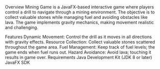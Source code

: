 Overview
Mining Game is a JavaFX-based interactive game where players control a drill to navigate through a mining environment. The objective is to collect valuable stones while managing fuel and avoiding obstacles like lava. The game implements gravity mechanics, making movement realistic and challenging.

Features
Dynamic Movement: Control the drill as it moves in all directions with gravity effects.
Resource Collection: Collect valuable stones scattered throughout the game area.
Fuel Management: Keep track of fuel levels; the game ends when fuel runs out.
Hazard Avoidance: Avoid lava; touching it results in game over.
Requirements
Java Development Kit (JDK 8 or later)
JavaFX SDK


